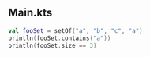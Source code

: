 ## Main.kts

```kotlin
val fooSet = setOf("a", "b", "c", "a")
println(fooSet.contains("a"))
println(fooSet.size == 3)
```